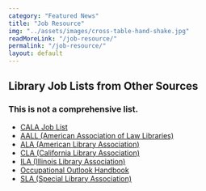 ```yaml
---
category: "Featured News"
title: "Job Resource"
img: "../assets/images/cross-table-hand-shake.jpg"
readMoreLink: "/job-resource/"
permalink: "/job-resource/"
layout: default
---
```

<h2 class="display-4 h2-flex">
<span class="hrline text-primary pb-2">Library Job Lists from Other Sources</span>
</h2>

### This is not a comprehensive list.

+ [CALA Job List](https://ad.cala-web.org/)
+ [AALL (American Association of Law Libraries)](http://careers.aallnet.org/jobs)
+ [ALA (American Library Association)](http://joblist.ala.org/)
+ [CLA (California Library Association)](https://www.cla-net.org/networking/opening_search.asp)
+ [ILA (Illinois Library Association)](https://www.ila.org/jobline)
+ [Occupational Outlook Handbook](https://www.bls.gov/ooh/education-training-and-library/librarians.htm)
+ [SLA (Special Library Association)](https://careers.sla.org/jobs/)